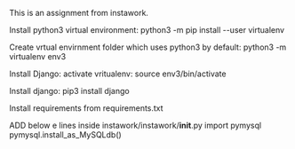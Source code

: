 This is an assignment from instawork.

Install python3 virtual environment:
python3 -m pip install --user virtualenv

Create vrtual envirnment folder which uses python3 by default:
python3 -m virtualenv env3

Install Django:
activate vritualenv:
source env3/bin/activate

Install django:
pip3 install django

Install requirements from requirements.txt

ADD below e lines inside instawork/instawork/__init__.py
import pymysql
pymysql.install_as_MySQLdb()

